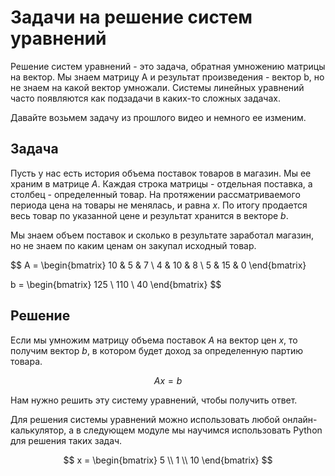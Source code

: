 # Задачи на решение систем уравнений

Решение систем уравнений - это задача, обратная умножению матрицы на вектор. Мы знаем матрицу A и результат произведения - вектор b, но не знаем на какой вектор умножали. Системы линейных уравнений часто появляются как подзадачи в каких-то сложных задачах.

Давайте возьмем задачу из прошлого видео и немного ее изменим.

## Задача

Пусть у нас есть история объема поставок товаров в магазин. Мы ее храним в матрице $A$. Каждая строка матрицы - отдельная поставка, а столбец - определенный товар. На протяжении рассматриваемого периода цена на товары не менялась, и равна $x$. По итогу продается весь товар по указанной цене и результат хранится в векторе $b$.

Мы знаем объем поставок и сколько в результате заработал магазин, но не знаем по каким ценам он закупал исходный товар.

$$
A = \begin{bmatrix}
10 & 5 & 7 \\
4 & 10 & 8 \\
5 & 15 & 0
\end{bmatrix}

b = \begin{bmatrix}
125 \\
110 \\
40
\end{bmatrix}
$$

## Решение

Если мы умножим матрицу объема поставок $A$ на вектор цен $x$, то получим вектор $b$, в котором будет доход за определенную партию товара.

$$Ax = b$$

Нам нужно решить эту систему уравнений, чтобы получить ответ.

Для решения системы уравнений можно использовать любой онлайн-калькулятор, а в следующем модуле мы научимся использовать Python для решения таких задач.

$$
x = \begin{bmatrix}
5 \\
1 \\
10
\end{bmatrix}
$$
